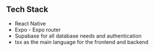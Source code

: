 ## Tech Stack

- React Native
- Expo - Expo router
- Supabase for all database needs and authentication
- tsx as the main language for the frontend and backend